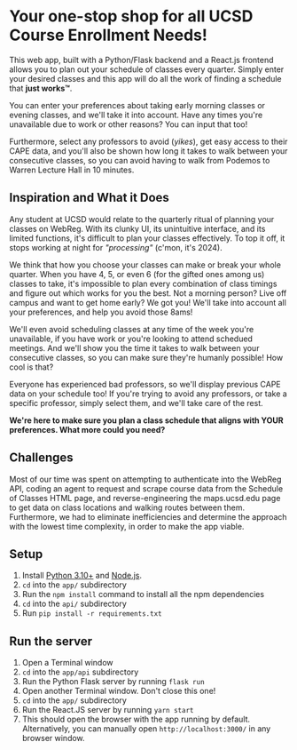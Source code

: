 # Your one-stop shop for all UCSD Course Enrollment Needs!

This web app, built with a Python/Flask backend and a React.js frontend allows you to 
plan out your schedule of classes every quarter. Simply enter your desired classes and 
this app will do all the work of finding a schedule that **just works™**.

You can enter your preferences about taking early morning classes or evening classes, and 
we'll take it into account. Have any times you're unavailable due to work or other reasons? You can input that too!

Furthermore, select any professors to avoid (*yikes*), get easy access to their CAPE data, and you'll also be shown how long it takes to walk between your consecutive classes, so you can avoid having to walk from Podemos to Warren Lecture Hall in 10 minutes.

## Inspiration and What it Does

Any student at UCSD would relate to the quarterly ritual of planning your classes on WebReg. With its clunky UI, its unintuitive interface, and its limited functions, it's difficult to plan your classes effectively. To top it off, it stops working at night for *"processing"* (c'mon, it's 2024). 

We think that how you choose your classes can make or break your whole quarter. When you have 4, 5, or even 6 (for the gifted ones among us) classes to take, it's impossible to plan every combination of class timings and figure out which works for you the best. Not a morning person? Live off campus and want to get home early? We got you! We'll take into account all your preferences, and help you avoid those 8ams! 

We'll even avoid scheduling classes at any time of the week you're unavailable, if you have work or you're looking to attend schedued meetings. And we'll show you the time it takes to walk between your consecutive classes, so you can make sure they're humanly possible! How cool is that?

Everyone has experienced bad professors, so we'll display previous CAPE data on your schedule too! If you're trying to avoid any professors, or take a specific professor, simply select them, and we'll take care of the rest.

**We're here to make sure you plan a class schedule that aligns with YOUR preferences. What more could you need?**

## Challenges

Most of our time was spent on attempting to authenticate into the WebReg API, coding an agent to request and scrape course data from the Schedule of Classes HTML page, and reverse-engineering the maps.ucsd.edu page to get data on class locations and walking routes between them. Furthermore, we had to eliminate inefficiencies and determine the approach with the lowest time complexity, in order to make the app viable.

## Setup

1. Install [Python 3.10+](https://www.python.org/downloads/) and [Node.js](https://nodejs.org/en/download).
2. `cd` into the `app/` subdirectory
3. Run the `npm install` command to install all the npm dependencies
4. `cd` into the `api/` subdirectory
5. Run `pip install -r requirements.txt`

## Run the server

1. Open a Terminal window
2. `cd` into the `app/api` subdirectory
3. Run the Python Flask server by running `flask run`
4. Open another Terminal window. Don't close this one!
5. `cd` into the `app/` subdirectory
6. Run the React.JS server by running `yarn start`
7. This should open the browser with the app running by default. Alternatively, you can manually open `http://localhost:3000/` in any browser window. 